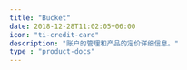 ```yaml
---
title: "Bucket"
date: 2018-12-28T11:02:05+06:00
icon: "ti-credit-card"
description: "账户的管理和产品的定价详细信息。"
type : "product-docs"
---
```


